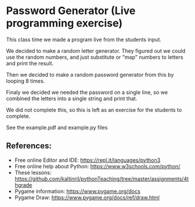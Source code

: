 # Password Generator (Live programming exercise)
This class time we made a program live from the students input.

We decided to make a random letter generator.  They figured out we could use the random numbers, and just substitute or "map" numbers to letters and print the result.

Then we decided to make a random password generator from this by looping 8 times.

Finaly we decided we needed the password on a single line, so we combined the letters into a single string and print that.  

We did not complete this, so this is left as an exercise for the students to complete.

See the example.pdf and example.py files

## References:
- Free online Editor and IDE: https://repl.it/languages/python3
- Free online help about Python:  https://www.w3schools.com/python/
- These lessons: https://github.com/kaltinril/pythonTeaching/tree/master/assignments/4thgrade
- Pygame information: https://www.pygame.org/docs
- Pygame Draw: https://www.pygame.org/docs/ref/draw.html